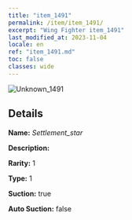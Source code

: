 ```yaml
---
title: "item_1491"
permalink: /item/item_1491/
excerpt: "Wing Fighter item_1491"
last_modified_at: 2023-11-04
locale: en
ref: "item_1491.md"
toc: false
classes: wide
---
```



 ![Unknown_1491](/images/item/Settlement_star_p.png)



## Details

 **Name:** *Settlement_star* 

 **Description:** 

 **Rarity:** 1 

 **Type:** 1 

 **Suction:** true 

 **Auto Suction:** false 


